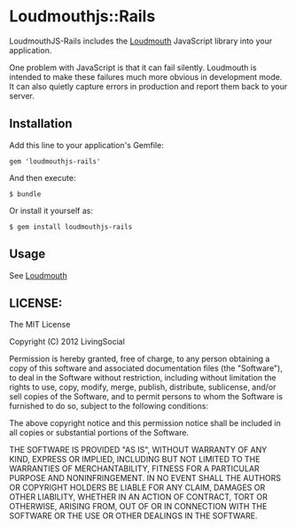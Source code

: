 # Loudmouthjs::Rails

LoudmouthJS-Rails includes the [Loudmouth](https://github.com/livingsocial/loudmouth) JavaScript library into your application.

One problem with JavaScript is that it can fail silently. Loudmouth is intended to make these failures much more obvious in development mode. It can also quietly capture errors in production and report them back to your server.

## Installation

Add this line to your application's Gemfile:

    gem 'loudmouthjs-rails'

And then execute:

    $ bundle

Or install it yourself as:

    $ gem install loudmouthjs-rails

## Usage

See [Loudmouth](https://github.com/livingsocial/loudmouth)

## LICENSE:

The MIT License

Copyright (C) 2012 LivingSocial

Permission is hereby granted, free of charge, to any person obtaining a copy of
this software and associated documentation files (the "Software"), to deal in
the Software without restriction, including without limitation the rights to
use, copy, modify, merge, publish, distribute, sublicense, and/or sell copies
of the Software, and to permit persons to whom the Software is furnished to do
so, subject to the following conditions:

The above copyright notice and this permission notice shall be included in all
copies or substantial portions of the Software.

THE SOFTWARE IS PROVIDED "AS IS", WITHOUT WARRANTY OF ANY KIND, EXPRESS OR
IMPLIED, INCLUDING BUT NOT LIMITED TO THE WARRANTIES OF MERCHANTABILITY,
FITNESS FOR A PARTICULAR PURPOSE AND NONINFRINGEMENT. IN NO EVENT SHALL THE
AUTHORS OR COPYRIGHT HOLDERS BE LIABLE FOR ANY CLAIM, DAMAGES OR OTHER
LIABILITY, WHETHER IN AN ACTION OF CONTRACT, TORT OR OTHERWISE, ARISING FROM,
OUT OF OR IN CONNECTION WITH THE SOFTWARE OR THE USE OR OTHER DEALINGS IN THE
SOFTWARE.